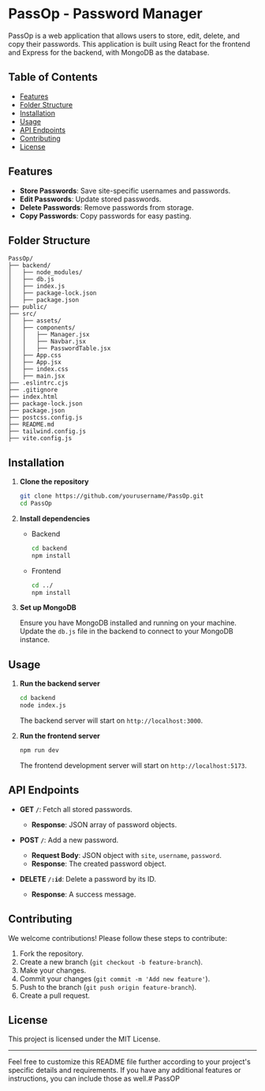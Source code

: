 # PassOp - Password Manager

PassOp is a web application that allows users to store, edit, delete, and copy their passwords. This application is built using React for the frontend and Express for the backend, with MongoDB as the database.

## Table of Contents

- [Features](#features)
- [Folder Structure](#folder-structure)
- [Installation](#installation)
- [Usage](#usage)
- [API Endpoints](#api-endpoints)
- [Contributing](#contributing)
- [License](#license)

## Features

- **Store Passwords**: Save site-specific usernames and passwords.
- **Edit Passwords**: Update stored passwords.
- **Delete Passwords**: Remove passwords from storage.
- **Copy Passwords**: Copy passwords for easy pasting.

## Folder Structure

```plaintext
PassOp/
├── backend/
│   ├── node_modules/
│   ├── db.js
│   ├── index.js
│   ├── package-lock.json
│   ├── package.json
├── public/
├── src/
│   ├── assets/
│   ├── components/
│   │   ├── Manager.jsx
│   │   ├── Navbar.jsx
│   │   ├── PasswordTable.jsx
│   ├── App.css
│   ├── App.jsx
│   ├── index.css
│   ├── main.jsx
├── .eslintrc.cjs
├── .gitignore
├── index.html
├── package-lock.json
├── package.json
├── postcss.config.js
├── README.md
├── tailwind.config.js
├── vite.config.js
```

## Installation

1. **Clone the repository**

   ```sh
   git clone https://github.com/yourusername/PassOp.git
   cd PassOp
   ```

2. **Install dependencies**

   - Backend

     ```sh
     cd backend
     npm install
     ```

   - Frontend

     ```sh
     cd ../
     npm install
     ```

3. **Set up MongoDB**

   Ensure you have MongoDB installed and running on your machine. Update the `db.js` file in the backend to connect to your MongoDB instance.

## Usage

1. **Run the backend server**

   ```sh
   cd backend
   node index.js
   ```

   The backend server will start on `http://localhost:3000`.

2. **Run the frontend server**

   ```sh
   npm run dev
   ```

   The frontend development server will start on `http://localhost:5173`.

## API Endpoints

- **GET `/`**: Fetch all stored passwords.
  - **Response**: JSON array of password objects.

- **POST `/`**: Add a new password.
  - **Request Body**: JSON object with `site`, `username`, `password`.
  - **Response**: The created password object.

- **DELETE `/:id`**: Delete a password by its ID.
  - **Response**: A success message.

## Contributing

We welcome contributions! Please follow these steps to contribute:

1. Fork the repository.
2. Create a new branch (`git checkout -b feature-branch`).
3. Make your changes.
4. Commit your changes (`git commit -m 'Add new feature'`).
5. Push to the branch (`git push origin feature-branch`).
6. Create a pull request.

## License

This project is licensed under the MIT License.

---

Feel free to customize this README file further according to your project's specific details and requirements. If you have any additional features or instructions, you can include those as well.#   P a s s O P  
 